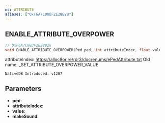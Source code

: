 ```yaml
---
ns: ATTRIBUTE
aliases: ["0xF6A7C08DF2E28B28"]
---
```

## ENABLE_ATTRIBUTE_OVERPOWER

```c
// 0xF6A7C08DF2E28B28
void ENABLE_ATTRIBUTE_OVERPOWER(Ped ped, int attributeIndex, float value, BOOL makeSound);
```

attributeIndex: https://alloc8or.re/rdr3/doc/enums/ePedAttribute.txt
Old name: _SET_ATTRIBUTE_OVERPOWER_VALUE

```
NativeDB Introduced: v1207
```

## Parameters
* **ped**:
* **attributeIndex**:
* **value**:
* **makeSound**:
